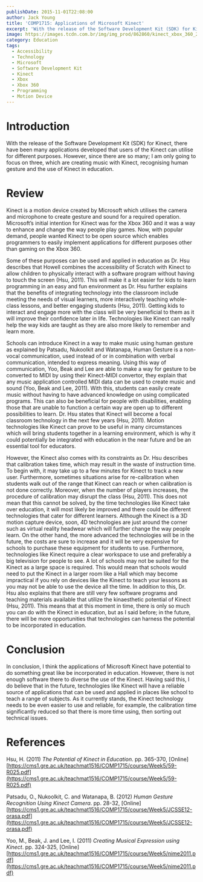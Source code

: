 ```yaml
---
publishDate: 2015-11-01T22:08:00
author: Jack Young
title: 'COMP1715: Applications of Microsoft Kinect'
excerpt: 'With the release of the Software Development Kit (SDK) for Kinect, there have been many applications developed that users of the Kinect can utilise for different purposes.'
image: https://images.tcdn.com.br/img/img_prod/862860/kinect_xbox_360_213_1_20200904161903.jpg
category: Education
tags:
  - Accessibility
  - Technology
  - Microsoft
  - Software Development Kit
  - Kinect
  - Xbox
  - Xbox 360
  - Programming
  - Motion Device
---
```


# Introduction

With the release of the Software Development Kit (SDK) for Kinect, there have been many applications developed that users of the Kinect can utilise for different purposes. However, since there are so many; I am only going to focus on three, which are creating music with Kinect, recognising human gesture and the use of Kinect in education.

# Review

Kinect is a motion device created by Microsoft which utilises the camera and microphone to create gesture and sound for a required operation. Microsoft’s initial intention for Kinect was for the Xbox 360 and it was a way to enhance and change the way people play games. Now, with popular demand, people wanted Kinect to be open source which enables programmers to easily implement applications for different purposes other than gaming on the Xbox 360.

Some of these purposes can be used and applied in education as Dr. Hsu describes that Howell combines the accessibility of Scratch with Kinect to allow children to physically interact with a software program without having to touch the screen (Hsu, 2011). This will make it a lot easier for kids to learn programming in an easy and fun environment as Dr. Hsu further explains that the benefits of integrating technology into the classroom include meeting the needs of visual learners, more interactively teaching whole-class lessons, and better engaging students (Hsu, 2011). Getting kids to interact and engage more with the class will be very beneficial to them as it will improve their confidence later in life. Technologies like Kinect can really help the way kids are taught as they are also more likely to remember and learn more.

Schools can introduce Kinect in a way to make music using human gesture as explained by Patsadu, Nukoolkit and Watanapa, Human Gesture is a non-vocal communication, used instead of or in combination with verbal communication, intended to express meaning. Using this way of communication, Yoo, Beak and Lee are able to make a way for gesture to be converted to MIDI by using their Kinect-MIDI convertor, they explain that any music application controlled MIDI data can be used to create music and sound (Yoo, Beak and Lee, 2011). With this, students can easily create music without having to have advanced knowledge on using complicated programs. This can also be beneficial for people with disabilities, enabling those that are unable to function a certain way are open up to different possibilities to learn. Dr. Hsu states that Kinect will become a focal classroom technology in the next few years (Hsu, 2011). Motion technologies like Kinect can prove to be useful in many circumstances which will bring students together in a learning environment, which is why it could potentially be integrated with education in the near future and be an essential tool for educators.

However, the Kinect also comes with its constraints as Dr. Hsu describes that calibration takes time, which may result in the waste of instruction time. To begin with, it may take up to a few minutes for Kinect to track a new user. Furthermore, sometimes situations arise for re-calibration when students walk out of the range that Kinect can reach or when calibration is not done correctly. Moreover, when the number of players increases, the procedure of calibration may disrupt the class (Hsu, 2011). This does not mean that this cannot be solved, by the time technologies like Kinect take over education, it will most likely be improved and there could be different technologies that cater for different learners. Although the Kinect is a 3D motion capture device, soon, 4D technologies are just around the corner such as virtual reality headwear which will further change the way people learn. On the other hand, the more advanced the technologies will be in the future, the costs are sure to increase and it will be very expensive for schools to purchase these equipment for students to use. Furthermore, technologies like Kinect require a clear workspace to use and preferably a big television for people to see. A lot of schools may not be suited for the Kinect as a large space is required. This would mean that schools would need to put the Kinect in a larger room like a Hall which may become impractical if you rely on devices like the Kinect to teach your lessons as you may not be able to use the device all the time. In addition to this, Dr. Hsu also explains that there are still very few software programs and teaching materials available that utilize the kinaesthetic potential of Kinect (Hsu, 2011). This means that at this moment in time, there is only so much you can do with the Kinect in education, but as I said before; in the future, there will be more opportunities that technologies can harness the potential to be incorporated in education.

# Conclusion

In conclusion, I think the applications of Microsoft Kinect have potential to do something great like be incorporated in education. However, there is not enough software there to diverse the use of the Kinect. Having said this, I do believe that in the future, technologies like Kinect will have a reliable source of applications that can be used and applied in places like school to teach a range of subjects. As it currently stands, the Kinect technology needs to be even easier to use and reliable, for example, the calibration time significantly reduced so that there is more time using, then sorting out technical issues.

# References

Hsu, H. (2011) _The Potential of Kinect in Education_. pp. 365-370, [Online]
[https://cms1.gre.ac.uk/teachmat1516/COMP1715/course/Week5/59-R025.pdf](https://cms1.gre.ac.uk/teachmat1516/COMP1715/course/Week5/59-R025.pdf)

Patsadu, O., Nukoolkit, C. and Watanapa, B. (2012) _Human Gesture Recognition Using Kinect Camera_. pp. 28-32, [Online]
[https://cms1.gre.ac.uk/teachmat1516/COMP1715/course/Week5/JCSSE12-orasa.pdf](https://cms1.gre.ac.uk/teachmat1516/COMP1715/course/Week5/JCSSE12-orasa.pdf)

Yoo, M., Beak, J. and Lee, I. (2011) _Creating Musical Expression using Kinect_. pp. 324-325, [Online]
[https://cms1.gre.ac.uk/teachmat1516/COMP1715/course/Week5/nime2011.pdf](https://cms1.gre.ac.uk/teachmat1516/COMP1715/course/Week5/nime2011.pdf)
